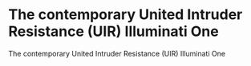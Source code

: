 # The contemporary United Intruder Resistance (UIR) Illuminati One

The contemporary United Intruder Resistance (UIR) Illuminati One
